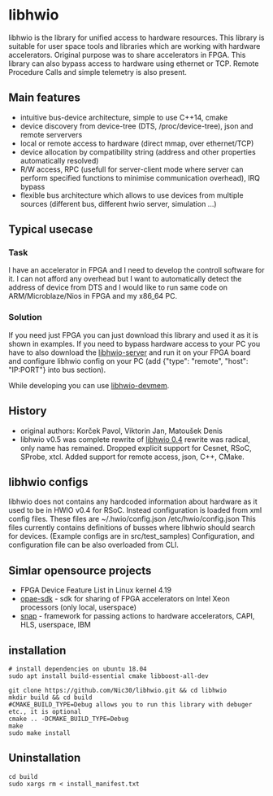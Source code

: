 # libhwio

libhwio is the library for unified access to hardware resources. This library is suitable for user space tools and libraries which are working with hardware accelerators. Original purpose was to share accelerators in FPGA. This library can also bypass access to hardware using ethernet or TCP. Remote Procedure Calls and simple telemetry is also present.  


## Main features

* intuitive bus-device architecture, simple to use C++14, cmake
* device discovery from device-tree (DTS, /proc/device-tree), json and remote serververs
* local or remote access to hardware (direct mmap, over ethernet/TCP)
* device allocation by compatibility string (address and other properties automatically resolved)
* R/W access, RPC (usefull for server-client mode where server can perform specified functions to minimise communication overhead), IRQ bypass 
* flexible bus architecture which allows to use devices from multiple sources (different bus, different hwio server, simulation ...)

## Typical usecase

### Task

I have an accelerator in FPGA and I need to develop the controll software for it. I can not afford any overhead but I want to automatically detect the address of device from DTS and I would like to run same code on ARM/Microblaze/Nios in FPGA and my x86_64 PC.

### Solution

If you need just FPGA you can just download this library and used it as it is shown in examples.
If you need to bypass hardware access to your PC you have to also download the [libhwio-server](https://github.com/Nic30/libhwio-server) and run it on your FPGA board and configure libhwio config on your PC (add 	{"type": "remote", "host": "IP:PORT"} into bus section).

While developing you can use [libhwio-devmem](https://github.com/Nic30/libhwio-devmem).


## History

* original authors: Korček Pavol, Viktorin Jan, Matoušek Denis
* libhwio v0.5 was complete rewrite of [libhwio 0.4](http://www.fit.vutbr.cz/research/view_product.php?id=274) rewrite was radical, only name has remained. Dropped explicit support for Cesnet, RSoC, SProbe, xtcl. Added support for remote access, json, C++, CMake.



## libhwio configs

libhwio does not contains any hardcoded information about hardware as it used to be in HWIO v0.4 for RSoC.
Instead configuration is loaded from xml config files.
These files are ~/.hwio/config.json /etc/hwio/config.json
This files currently contains definitions of busses where libhwio should search for devices.
(Example configs are in src/test_samples) Configuration, and configuration file can be also overloaded from CLI.


## Simlar opensource projects

* FPGA Device Feature List in Linux kernel 4.19
* [opae-sdk](https://github.com/OPAE/opae-sdk) - sdk for sharing of FPGA accelerators on Intel Xeon processors (only local, userspace)
* [snap](https://github.com/open-power/snap) - framework for passing actions to hardware accelerators, CAPI, HLS, userspace, IBM


## installation
```
# install dependencies on ubuntu 18.04
sudo apt install build-essential cmake libboost-all-dev

git clone https://github.com/Nic30/libhwio.git && cd libhwio 
mkdir build && cd build
#CMAKE_BUILD_TYPE=Debug allows you to run this library with debuger etc., it is optional
cmake .. -DCMAKE_BUILD_TYPE=Debug 
make
sudo make install
```

## Uninstallation
```
cd build
sudo xargs rm < install_manifest.txt
```



